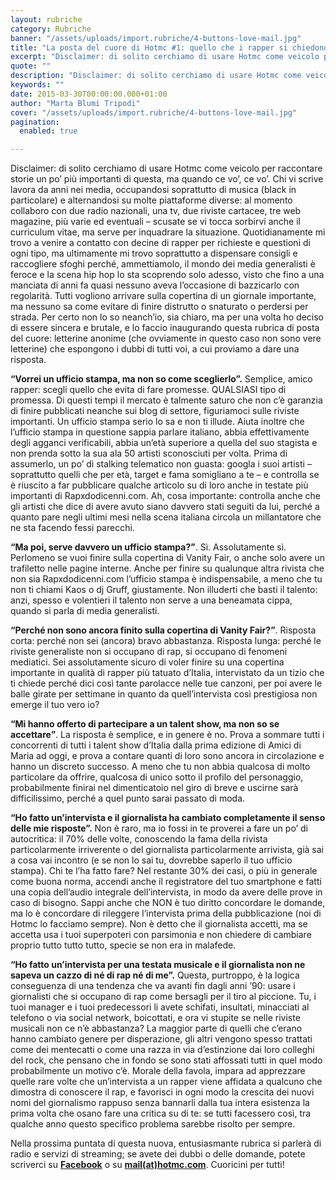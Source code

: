 ```yaml
---
layout: rubriche
category: Rubriche
banner: "/assets/uploads/import.rubriche/4-buttons-love-mail.jpg"
title: "La posta del cuore di Hotmc #1: quello che i rapper si chiedono (ma non osano chiedere)"
excerpt: "Disclaimer: di solito cerchiamo di usare Hotmc come veicolo per raccontare storie un po’ più importanti di questa, ma quando ce vo’, ce vo’. Chi vi scrive lavora da anni nei media, occupandosi soprattutto di musica (black in particolare) e alternandosi su molte piattaforme diverse: al momento collaboro con due radio nazionali, una tv, due [&hellip"
quote: ""
description: "Disclaimer: di solito cerchiamo di usare Hotmc come veicolo per raccontare storie un po’ più importanti di questa, ma quando ce vo’, ce vo’. Chi vi scrive lavora da anni nei media, occupandosi soprattutto di musica (black in particolare) e alternandosi su molte piattaforme diverse: al momento collaboro con due radio nazionali, una tv, due [&hellip"
keywords: ""
date: 2015-03-30T00:00:00.000+01:00
author: "Marta Blumi Tripodi"
cover: "/assets/uploads/import.rubriche/4-buttons-love-mail.jpg"
pagination:
  enabled: true

---
```


[](https://hotmc.com/wp-content/uploads/2015/03/4-buttons-love-mail.jpg)

Disclaimer: di solito cerchiamo di usare Hotmc come veicolo per raccontare storie un po’ più importanti di questa, ma quando ce vo’, ce vo’. Chi vi scrive lavora da anni nei media, occupandosi soprattutto di musica (black in particolare) e alternandosi su molte piattaforme diverse: al momento collaboro con due radio nazionali, una tv, due riviste cartacee, tre web magazine, più varie ed eventuali – scusate se vi tocca sorbirvi anche il curriculum vitae, ma serve per inquadrare la situazione. Quotidianamente mi trovo a venire a contatto con decine di rapper per richieste e questioni di ogni tipo, ma ultimamente mi trovo soprattutto a dispensare consigli e raccogliere sfoghi perché, ammettiamolo, il mondo dei media generalisti è feroce e la scena hip hop lo sta scoprendo solo adesso, visto che fino a una manciata di anni fa quasi nessuno aveva l’occasione di bazzicarlo con regolarità. Tutti vogliono arrivare sulla copertina di un giornale importante, ma nessuno sa come evitare di finire distrutto o snaturato o perdersi per strada. Per certo non lo so neanch’io, sia chiaro, ma per una volta ho deciso di essere sincera e brutale, e lo faccio inaugurando questa rubrica di posta del cuore: letterine anonime (che ovviamente in questo caso non sono vere letterine) che espongono i dubbi di tutti voi, a cui proviamo a dare una risposta.

**“Vorrei un ufficio stampa, ma non so come sceglierlo”.** Semplice, amico rapper: scegli quello che evita di fare promesse. QUALSIASI tipo di promessa. Di questi tempi il mercato è talmente saturo che non c’è garanzia di finire pubblicati neanche sui blog di settore, figuriamoci sulle riviste importanti. Un ufficio stampa serio lo sa e non ti illude. Aiuta inoltre che l’ufficio stampa in questione sappia parlare italiano, abbia effettivamente degli agganci verificabili, abbia un’età superiore a quella del suo stagista e non prenda sotto la sua ala 50 artisti sconosciuti per volta. Prima di assumerlo, un po’ di stalking telematico non guasta: googla i suoi artisti – soprattutto quelli che per età, target e fama somigliano a te – e controlla se è riuscito a far pubblicare qualche articolo su di loro anche in testate più importanti di Rapxdodicenni.com. Ah, cosa importante: controlla anche che gli artisti che dice di avere avuto siano davvero stati seguiti da lui, perché a quanto pare negli ultimi mesi nella scena italiana circola un millantatore che ne sta facendo fessi parecchi.

**“Ma poi, serve davvero un ufficio stampa?”**. Sì. Assolutamente sì. Perlomeno se vuoi finire sulla copertina di Vanity Fair, o anche solo avere un trafiletto nelle pagine interne. Anche per finire su qualunque altra rivista che non sia Rapxdodicenni.com l’ufficio stampa è indispensabile, a meno che tu non ti chiami Kaos o dj Gruff, giustamente. Non illuderti che basti il talento: anzi, spesso e volentieri il talento non serve a una beneamata cippa, quando si parla di media generalisti.

**“Perché non sono ancora finito sulla copertina di Vanity Fair?”**. Risposta corta: perché non sei (ancora) bravo abbastanza. Risposta lunga: perché le riviste generaliste non si occupano di rap, si occupano di fenomeni mediatici. Sei assolutamente sicuro di voler finire su una copertina importante in qualità di rapper più tatuato d’Italia, intervistato da un tizio che ti chiede perché dici così tante parolacce nelle tue canzoni, per poi avere le balle girate per settimane in quanto da quell’intervista così prestigiosa non emerge il tuo vero io?

**“Mi hanno offerto di partecipare a un talent show, ma non so se accettare”**. La risposta è semplice, e in genere è no. Prova a sommare tutti i concorrenti di tutti i talent show d’Italia dalla prima edizione di Amici di Maria ad oggi, e prova a contare quanti di loro sono ancora in circolazione e hanno un discreto successo. A meno che tu non abbia qualcosa di molto particolare da offrire, qualcosa di unico sotto il profilo del personaggio, probabilmente finirai nel dimenticatoio nel giro di breve e uscirne sarà difficilissimo, perché a quel punto sarai passato di moda.

**“Ho fatto un’intervista e il giornalista ha cambiato completamente il senso delle mie risposte”.** Non è raro, ma io fossi in te proverei a fare un po’ di autocritica: il 70% delle volte, conoscendo la fama della rivista particolarmente irriverente o del giornalista particolarmente arrivista, già sai a cosa vai incontro (e se non lo sai tu, dovrebbe saperlo il tuo ufficio stampa). Chi te l’ha fatto fare? Nel restante 30% dei casi, o più in generale come buona norma, accendi anche il registratore del tuo smartphone e fatti una copia dell’audio integrale dell’intervista, in modo da avere delle prove in caso di bisogno. Sappi anche che NON è tuo diritto concordare le domande, ma lo è concordare di rileggere l’intervista prima della pubblicazione (noi di Hotmc lo facciamo sempre). Non è detto che il giornalista accetti, ma se accetta usa i tuoi superpoteri con parsimonia e non chiedere di cambiare proprio tutto tutto tutto, specie se non era in malafede.

**“Ho fatto un’intervista per una testata musicale e il giornalista non ne sapeva un cazzo di né di rap né di me”.** Questa, purtroppo, è la logica conseguenza di una tendenza che va avanti fin dagli anni ’90: usare i giornalisti che si occupano di rap come bersagli per il tiro al piccione. Tu, i tuoi manager e i tuoi predecessori li avete schifati, insultati, minacciati al telefono o via social network, boicottati, e ora vi stupite se nelle riviste musicali non ce n’è abbastanza? La maggior parte di quelli che c’erano hanno cambiato genere per disperazione, gli altri vengono spesso trattati come dei mentecatti o come una razza in via d’estinzione dai loro colleghi del rock, che pensano che in fondo se sono stati affossati tutti in quel modo probabilmente un motivo c’è. Morale della favola, impara ad apprezzare quelle rare volte che un’intervista a un rapper viene affidata a qualcuno che dimostra di conoscere il rap, e favorisci in ogni modo la crescita dei nuovi nomi del giornalismo rappuso senza bannarli dalla tua intera esistenza la prima volta che osano fare una critica su di te: se tutti facessero così, tra qualche anno questo specifico problema sarebbe risolto per sempre.

Nella prossima puntata di questa nuova, entusiasmante rubrica si parlerà di radio e servizi di streaming; se avete dei dubbi o delle domande, potete scriverci su [**Facebook**](https://www.facebook.com/hotmcmag "https://www.facebook.com/hotmcmag") o su [**mail(at)hotmc.com**](mailto:mail@hotmc.com "mailto:mail@hotmc.com"). Cuoricini per tutti!